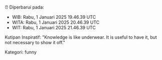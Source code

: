 ⏰ Diperbarui pada:
- WIB: Rabu, 1 Januari 2025 19.46.39 UTC
- WITA: Rabu, 1 Januari 2025 20.46.39 UTC
- WIT: Rabu, 1 Januari 2025 21.46.39 UTC

Kutipan Inspiratif:
"Knowledge is like underwear. It is useful to have it, but not necessary to show it off."


Kategori: funny

